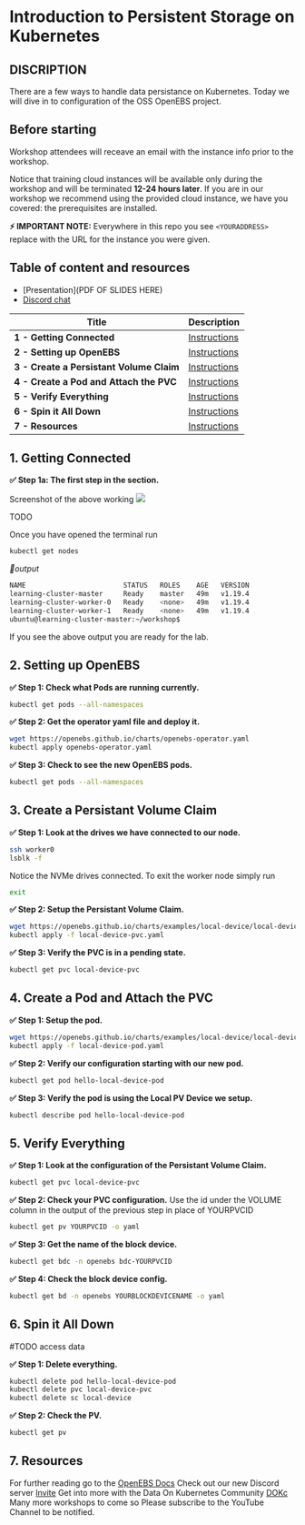 # Introduction to Persistent Storage on Kubernetes

##  DISCRIPTION
There are a few ways to handle data persistance on Kubernetes.  Today we will dive in to configuration of the OSS OpenEBS project. 

## Before starting
Workshop attendees will receave an email with the instance info prior to the workshop.

Notice that training cloud instances will be available only during the workshop and will be terminated **12-24 hours later**. If you are in our workshop we recommend using the provided cloud instance, we have you covered: the prerequisites are installed.

**⚡ IMPORTANT NOTE:**
Everywhere in this repo you see `<YOURADDRESS>` replace with the URL for the instance you were given.  

## Table of content and resources
* [Presentation](PDF OF SLIDES HERE)
* [Discord chat](https://discord.gg/kkDTVQwJSN)

| Title  | Description
|---|---|
| **1 -  Getting Connected** | [Instructions](#1-Getting-Connected)  |
| **2 - Setting up OpenEBS** | [Instructions](#2-Setting-up-OpenEBS)  |
| **3 - Create a Persistant Volume Claim** | [Instructions](#3-Create-a-Persistant-Volume-Claim)  |
| **4 - Create a Pod and Attach the PVC** | [Instructions](#4-Create-a-Pod-and-Attach-the-PVC)  |
| **5 - Verify Everything** | [Instructions](#5-Verify-Everything)  |
| **6 - Spin it All Down** | [Instructions](#6-Spin-it-All-Down)  |
| **7 - Resources** | [Instructions](#7-Resources)  |



## 1. Getting Connected
**✅ Step 1a: The first step in the section.**


Screenshot of the above working
<img src="https://user-images.githubusercontent.com/blah/blahblah.png" width=“700” />

TODO

Once you have opened the terminal run
```bash
kubectl get nodes
```

*📃output*

```bash
NAME                        STATUS   ROLES    AGE   VERSION
learning-cluster-master     Ready    master   49m   v1.19.4
learning-cluster-worker-0   Ready    <none>   49m   v1.19.4
learning-cluster-worker-1   Ready    <none>   49m   v1.19.4
ubuntu@learning-cluster-master:~/workshop$ 
```
If you see the above output you are ready for the lab.

## 2. Setting up OpenEBS
**✅ Step 1: Check what Pods are running currently.**
```bash
kubectl get pods --all-namespaces
```
**✅ Step 2: Get the operator yaml file and deploy it.**
```bash
wget https://openebs.github.io/charts/openebs-operator.yaml
kubectl apply openebs-operator.yaml
```
**✅ Step 3: Check to see the new OpenEBS pods.**
```bash
kubectl get pods --all-namespaces
```

## 3. Create a Persistant Volume Claim

**✅ Step 1: Look at the drives we have connected to our node.**
```bash
ssh worker0
lsblk -f
```
Notice the NVMe drives connected.  To exit the worker node simply run
```bash
exit
```

**✅ Step 2: Setup the Persistant Volume Claim.**
```bash
wget https://openebs.github.io/charts/examples/local-device/local-device-pvc.yaml
kubectl apply -f local-device-pvc.yaml
```

**✅ Step 3: Verify the PVC is in a pending state.**
```bash
kubectl get pvc local-device-pvc
```

## 4. Create a Pod and Attach the PVC

**✅ Step 1: Setup the pod.**
```bash
wget https://openebs.github.io/charts/examples/local-device/local-device-pod.yaml
kubectl apply -f local-device-pod.yaml
```

**✅ Step 2: Verify our configuration starting with our new pod.**
```bash
kubectl get pod hello-local-device-pod
```

**✅ Step 3: Verify the pod is using the Local PV Device we setup.**
```bash
kubectl describe pod hello-local-device-pod
```

## 5. Verify Everything

**✅ Step 1: Look at the configuration of the Persistant Volume Claim.**
```bash
kubectl get pvc local-device-pvc
```

**✅ Step 2: Check your PVC configuration.**
Use the id under the VOLUME column in the output of the previous step in place of YOURPVCID
```bash
kubectl get pv YOURPVCID -o yaml
```

**✅ Step 3: Get the name of the block device.**
```bash
kubectl get bdc -n openebs bdc-YOURPVCID
```

**✅ Step 4: Check the block device config.**
```bash
kubectl get bd -n openebs YOURBLOCKDEVICENAME -o yaml
```

## 6. Spin it All Down

#TODO access data

**✅ Step 1: Delete everything.**
```bash
kubectl delete pod hello-local-device-pod
kubectl delete pvc local-device-pvc
kubectl delete sc local-device
```

**✅ Step 2: Check the PV.**
```bash
kubectl get pv
```

## 7. Resources
For further reading go to the [OpenEBS Docs](https://docs.openebs.io/) 
Check out our new Discord server [Invite](https://discord.gg/kkDTVQwJSN) 
Get into more with the Data On Kubernetes Community [DOKc](https://dok.community/)
Many more workshops to come so Please subscribe to the YouTube Channel to be notified. 

